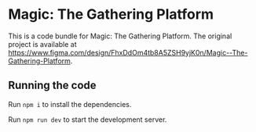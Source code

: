 
  # Magic: The Gathering Platform

  This is a code bundle for Magic: The Gathering Platform. The original project is available at https://www.figma.com/design/FhxDdOm4tb8A5ZSH9yjK0n/Magic--The-Gathering-Platform.

  ## Running the code

  Run `npm i` to install the dependencies.

  Run `npm run dev` to start the development server.
  